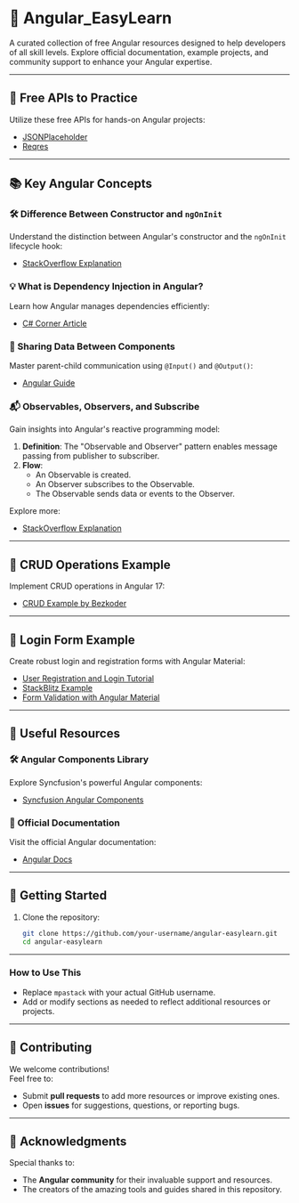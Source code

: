 # 🌟 Angular_EasyLearn  

A curated collection of free Angular resources designed to help developers of all skill levels. Explore official documentation, example projects, and community support to enhance your Angular expertise.

---

## 🔗 Free APIs to Practice  
Utilize these free APIs for hands-on Angular projects:  
- [JSONPlaceholder](https://jsonplaceholder.typicode.com/)  
- [Reqres](https://reqres.in/)  

---

## 📚 Key Angular Concepts  

### 🛠 Difference Between Constructor and `ngOnInit`  
Understand the distinction between Angular's constructor and the `ngOnInit` lifecycle hook:  
- [StackOverflow Explanation](https://stackoverflow.com/questions/35763730/difference-between-constructor-and-ngoninit/35763811#35763811)  

### 💡 What is Dependency Injection in Angular?  
Learn how Angular manages dependencies efficiently:  
- [C# Corner Article](https://www.c-sharpcorner.com/article/what-is-dependency-injection-in-angular/)  

### 🔄 Sharing Data Between Components  
Master parent-child communication using `@Input()` and `@Output()`:  
- [Angular Guide](https://v17.angular.io/guide/inputs-outputs)  

### 📬 Observables, Observers, and Subscribe  
Gain insights into Angular's reactive programming model:  
1. **Definition**: The "Observable and Observer" pattern enables message passing from publisher to subscriber.  
2. **Flow**:  
   - An Observable is created.  
   - An Observer subscribes to the Observable.  
   - The Observable sends data or events to the Observer.  

Explore more:  
- [StackOverflow Explanation](https://stackoverflow.com/questions/51520584/what-is-observable-observer-and-subscribe-in-angular)  

---

## 🔨 CRUD Operations Example  
Implement CRUD operations in Angular 17:  
- [CRUD Example by Bezkoder](https://www.bezkoder.com/angular-17-crud-example/)  

---

## 📝 Login Form Example  
Create robust login and registration forms with Angular Material:  
- [User Registration and Login Tutorial](https://jasonwatmore.com/post/2022/11/29/angular-14-user-registration-and-login-example-tutorial#account-register-component-ts)  
- [StackBlitz Example](https://stackblitz.com/edit/angular-17-reactive-form-validation?file=src%2Fapp%2Fapp.component.html)  
- [Form Validation with Angular Material](https://danielk.tech/home/angular-material-form-validation)  

---

## 🔗 Useful Resources  

### 🛠 Angular Components Library  
Explore Syncfusion's powerful Angular components:  
- [Syncfusion Angular Components](https://www.syncfusion.com/angular-components)  

### 📖 Official Documentation  
Visit the official Angular documentation:  
- [Angular Docs](https://angular.io/docs)  

---

## 🚀 Getting Started  
1. Clone the repository:  
   ```bash
   git clone https://github.com/your-username/angular-easylearn.git
   cd angular-easylearn

---

### How to Use This  
- Replace `mpastack` with your actual GitHub username.  
- Add or modify sections as needed to reflect additional resources or projects.

---
## 💬 Contributing  
We welcome contributions!  
Feel free to:  
- Submit **pull requests** to add more resources or improve existing ones.  
- Open **issues** for suggestions, questions, or reporting bugs.  

---

## 🌟 Acknowledgments  
Special thanks to:  
- The **Angular community** for their invaluable support and resources.  
- The creators of the amazing tools and guides shared in this repository.  
